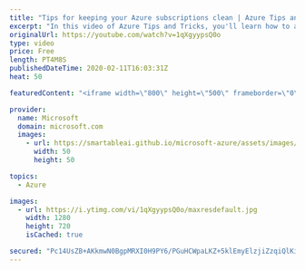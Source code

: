 ```yaml
---
title: "Tips for keeping your Azure subscriptions clean | Azure Tips and Tricks"
excerpt: "In this video of Azure Tips and Tricks, you'll learn how to automatically remove unused Azure resources. \r  For more tips and tricks, visit: http://azuredev.tips  Get started with 12 months of free services and $200 USD in credit. Create your free account today with Microsoft Azure: http://azure.com/free"
originalUrl: https://youtube.com/watch?v=1qXgyypsQ0o
type: video
price: Free
length: PT4M8S
publishedDateTime: 2020-02-11T16:03:31Z
heat: 50

featuredContent: "<iframe width=\"800\" height=\"500\" frameborder=\"0\" src=\"https://www.youtube.com/embed/1qXgyypsQ0o\" allow=\"accelerometer; autoplay; encrypted-media; gyroscope; picture-in-picture\" allowfullscreen></iframe>"

provider:
  name: Microsoft
  domain: microsoft.com
  images:
    - url: https://smartableai.github.io/microsoft-azure/assets/images/organizations/microsoft.com-50x50.jpg
      width: 50
      height: 50

topics:
  - Azure

images:
  - url: https://i.ytimg.com/vi/1qXgyypsQ0o/maxresdefault.jpg
    width: 1280
    height: 720
    isCached: true

secured: "Pc14UsZB+AKkmwN0BgpMRXI0H9PY6/PGuHCWpaLKZ+5klEmyElzjiZzqiQlKiF1yYP6P73x+VRT0V20AokOpEfcazGAOjAAoD3mURrUTZUhPc+Gp3QKUIuvmtWZlv8F55A4Rw8uJ4HBGlTVbbjlgZzwgzd1WJUdgQoVlm3rLr9RgIeV4npx3MTMckAy7wHgeUCk8wdlPn3/QD6etOyrADrlpZ9B/7R++bfDnds80tKWWLAnydox3u04T2VxSu942ZTAIEIyEj8lCsOEED7giZtPmXXnKbn1hTHeDGqifWhroW58GZrhCUYzA203s5SyNoQwUyGDUbeu2yLKh4M6nbIF0Mm8XmRrG5oILrnbo8BbrKc6gX9+P5DMPqxskIICYC9mqWSj4jb4Ivwc1xU3UHs8YGjqlWiT5v7KW7VYGkTs=;CmWh4c7Mgen6A4XIcJQIfw=="
---
```


